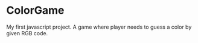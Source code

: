 # ColorGame
My first javascript project. A game where player needs to guess a color by given RGB code.

